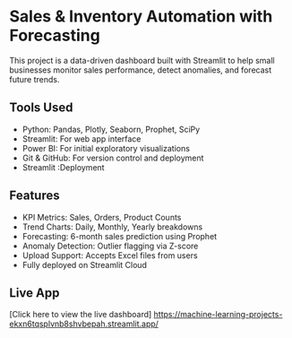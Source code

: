 # Sales & Inventory Automation with Forecasting

This project is a data-driven dashboard built with Streamlit to help small businesses monitor sales performance, detect anomalies, and forecast future trends.

## Tools Used
- Python: Pandas, Plotly, Seaborn, Prophet, SciPy
- Streamlit: For web app interface
- Power BI: For initial exploratory visualizations
- Git & GitHub: For version control and deployment
- Streamlit :Deployment

## Features
- KPI Metrics: Sales, Orders, Product Counts
- Trend Charts: Daily, Monthly, Yearly breakdowns
- Forecasting: 6-month sales prediction using Prophet
- Anomaly Detection: Outlier flagging via Z-score
- Upload Support: Accepts Excel files from users
- Fully deployed on Streamlit Cloud

## Live App
[Click here to view the live dashboard]  https://machine-learning-projects-ekxn6tqsplvnb8shvbepah.streamlit.app/
